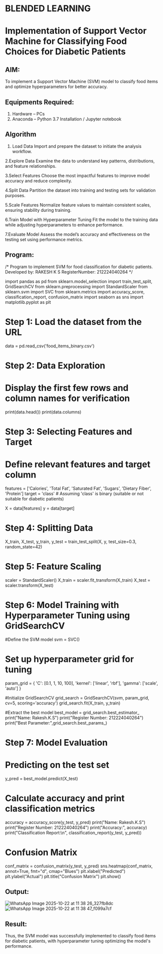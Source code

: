 # BLENDED LEARNING
# Implementation of Support Vector Machine for Classifying Food Choices for Diabetic Patients

## AIM:
To implement a Support Vector Machine (SVM) model to classify food items and optimize hyperparameters for better accuracy.

## Equipments Required:
1. Hardware – PCs
2. Anaconda – Python 3.7 Installation / Jupyter notebook

## Algorithm
1. Load Data Import and prepare the dataset to initiate the analysis workflow.
   
2.Explore Data Examine the data to understand key patterns, distributions, and feature relationships.

3.Select Features Choose the most impactful features to improve model accuracy and reduce complexity.

4.Split Data Partition the dataset into training and testing sets for validation purposes.

5.Scale Features Normalize feature values to maintain consistent scales, ensuring stability during training.

6.Train Model with Hyperparameter Tuning Fit the model to the training data while adjusting hyperparameters to enhance performance.

7.Evaluate Model Assess the model’s accuracy and effectiveness on the testing set using performance metrics.

## Program:

/*
Program to implement SVM for food classification for diabetic patients.
Developed by: RAKESH K S
RegisterNumber: 212224040264
*/

import pandas as pd
from sklearn.model_selection import train_test_split, GridSearchCV
from sklearn.preprocessing import StandardScaler
from sklearn.svm import SVC
from sklearn.metrics import accuracy_score, classification_report, confusion_matrix
import seaborn as sns
import matplotlib.pyplot as plt

# Step 1: Load the dataset from the URL
data = pd.read_csv('food_items_binary.csv')

# Step 2: Data Exploration
# Display the first few rows and column names for verification
print(data.head())
print(data.columns)

# Step 3: Selecting Features and Target
# Define relevant features and target column
features = ['Calories', 'Total Fat', 'Saturated Fat', 'Sugars', 'Dietary Fiber', 'Protein']
target = 'class'  # Assuming 'class' is binary (suitable or not suitable for diabetic patients)

X = data[features]
y = data[target]

# Step 4: Splitting Data
X_train, X_test, y_train, y_test = train_test_split(X, y, test_size=0.3, random_state=42)

# Step 5: Feature Scaling
scaler = StandardScaler()
X_train = scaler.fit_transform(X_train)
X_test = scaler.transform(X_test)

# Step 6: Model Training with Hyperparameter Tuning using GridSearchCV
#Define the SVM model
svm = SVC()

# Set up hyperparameter grid for tuning
param_grid = {
    'C': [0.1, 1, 10, 100],
    'kernel': ['linear', 'rbf'],
    'gamma': ['scale', 'auto']
}

#Initialize GridSearchCV
grid_search = GridSearchCV(svm, param_grid, cv=5, scoring='accuracy')
grid_search.fit(X_train, y_train)

#Extract the best model
best_model = grid_search.best_estimator_
print("Name: Rakesh.K.S")
print("Register Number: 212224040264")
print("Best Parameter:",grid_search.best_params_)

# Step 7: Model Evaluation
# Predicting on the test set
y_pred = best_model.predict(X_test)

# Calculate accuracy and print classification metrics
accuracy = accuracy_score(y_test, y_pred)
print("Name: Rakesh.K.S")
print("Register Number: 212224040264")
print("Accuracy:", accuracy)
print("Classification Report:\n", classification_report(y_test, y_pred))

# Confusion Matrix
conf_matrix = confusion_matrix(y_test, y_pred)
sns.heatmap(conf_matrix, annot=True, fmt="d", cmap="Blues")
plt.xlabel("Predicted")
plt.ylabel("Actual")
plt.title("Confusion Matrix")
plt.show()


## Output:
![WhatsApp Image 2025-10-22 at 11 38 26_327fb8dc](https://github.com/user-attachments/assets/6c34f38b-b99c-4645-a7ef-d3d7a401011d)
![WhatsApp Image 2025-10-22 at 11 38 47_f099a7cf](https://github.com/user-attachments/assets/2c36c50c-9ad0-487e-bd28-736694781894)


## Result:
Thus, the SVM model was successfully implemented to classify food items for diabetic patients, with hyperparameter tuning optimizing the model's performance.

